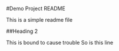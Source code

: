 #Demo Project README

This is a simple readme file

##Heading 2

This is bound to cause trouble
So is this line
